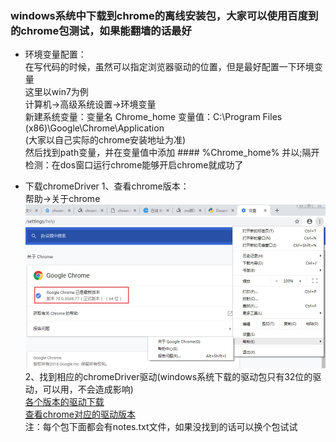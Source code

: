 ### windows系统中下载到chrome的离线安装包，大家可以使用百度到的chrome包测试，如果能翻墙的话最好  
	
- 环境变量配置：  
	在写代码的时候，虽然可以指定浏览器驱动的位置，但是最好配置一下环境变量  
	这里以win7为例  
		计算机->高级系统设置->环境变量  
		新建系统变量：变量名 Chrome_home 变量值：C:\Program Files (x86)\Google\Chrome\Application  
		(大家以自己实际的chrome安装地址为准)  
		然后找到path变量，并在变量值中添加 #### %Chrome_home% 并以;隔开  
	检测：在dos窗口运行chrome能够开启chrome就成功了
	
- 下载chromeDriver
	1、查看chrome版本：  
		帮助->关于chrome  
		![chrome版本查看](https://github.com/F-Monkey/python/blob/master/automate/src/evn/img/chrome_version.jpg)  
	2、找到相应的chromeDriver驱动(windows系统下载的驱动包只有32位的驱动，可以用，不会造成影响)  
		[各个版本的驱动下载](http://chromedriver.storage.googleapis.com/index.html)  
		[查看chrome对应的驱动版本](http://chromedriver.storage.googleapis.com/2.40/notes.txt)  
		注：每个包下面都会有notes.txt文件，如果没找到的话可以换个包试试
	
	